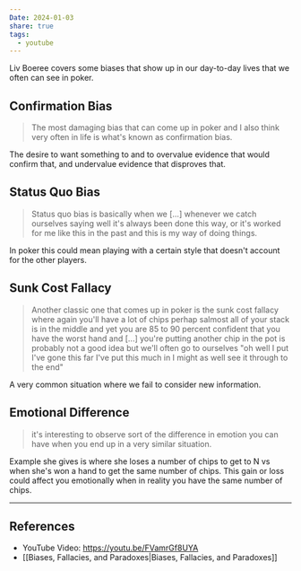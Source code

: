 ```yaml
---
Date: 2024-01-03
share: true
tags:
  - youtube
---
```


Liv Boeree covers some biases that show up in our day-to-day lives that we often can see in poker.
## Confirmation Bias
  > The most damaging bias that can come up in poker and I also think very often in life is what's known as confirmation bias.

The desire to want something to and to overvalue evidence that would confirm that, and undervalue evidence that disproves that.
## Status Quo Bias
> Status quo bias is basically when we [...] whenever we catch ourselves saying well it's always been done this way, or it's worked for me like this in the past and this is my way of doing things.

In poker this could mean playing with a certain style that doesn't account for the other players.
## Sunk Cost Fallacy
> Another classic one that comes up in poker is the sunk cost fallacy where again you'll have a lot of chips perhap salmost all of your stack is in the middle and yet you are 85 to 90 percent confident that you have the worst hand and [...] you're putting another chip in the pot is probably not a good idea but we'll often go to ourselves "oh well I put I've gone this far I've put this much in I might as well see it through to the end"

A very common situation where we fail to consider new information.
## Emotional Difference
> it's interesting to observe sort of the difference in emotion you can have when you end up in a very similar situation.

Example she gives is where she loses a number of chips to get to N vs when she's won a hand to get the same number of chips. This gain or loss could affect you emotionally when in reality you have the same number of chips.

---
## References
- YouTube Video: https://youtu.be/FVamrGf8UYA
- [[Biases, Fallacies, and Paradoxes|Biases, Fallacies, and Paradoxes]]
